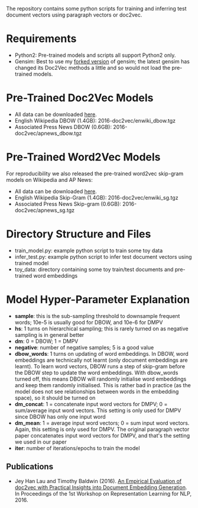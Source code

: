 The repository contains some python scripts for training and inferring test document vectors using paragraph vectors or doc2vec.

Requirements
============
* Python2: Pre-trained models and scripts all support Python2 only.
* Gensim: Best to use my [forked version](https://github.com/jhlau/gensim) of gensim; the latest gensim has changed its Doc2Vec methods a little and so would not load the pre-trained models.

Pre-Trained Doc2Vec Models
==========================
* All data can be downloaded [here](https://mediaflux.researchsoftware.unimelb.edu.au:443/mflux/share.mfjp?_token=zBcveHmBVFZESuh9lWTF112828722&browser=true&filename=2016-doc2vec.zip).
* English Wikipedia DBOW (1.4GB): 2016-doc2vec/enwiki_dbow.tgz
* Associated Press News DBOW (0.6GB): 2016-doc2vec/apnews_dbow.tgz

Pre-Trained Word2Vec Models
===========================
For reproducibility we also released the pre-trained word2vec skip-gram models on Wikipedia and AP News:
* All data can be downloaded [here](https://mediaflux.researchsoftware.unimelb.edu.au:443/mflux/share.mfjp?_token=zBcveHmBVFZESuh9lWTF112828722&browser=true&filename=2016-doc2vec.zip).
* English Wikipedia Skip-Gram (1.4GB): 2016-doc2vec/enwiki_sg.tgz
* Associated Press News Skip-gram (0.6GB): 2016-doc2vec/apnews_sg.tgz

Directory Structure and Files
=============================
* train_model.py: example python script to train some toy data
* infer_test.py: example python script to infer test document vectors using trained model
* toy_data: directory containing some toy train/test documents and pre-trained word embeddings

Model Hyper-Parameter Explanation
=================================
* __sample__: this is the sub-sampling threshold to downsample frequent words; 10e-5 is usually good for DBOW, and 10e-6 for DMPV
* __hs__: 1 turns on hierarchical sampling; this is rarely turned on as negative sampling is in general better
* __dm__: 0 = DBOW; 1 = DMPV
* __negative__: number of negative samples; 5 is a good value
* __dbow_words__: 1 turns on updating of word embeddings. In DBOW, word embeddings are technically not learnt (only document embeddings are learnt). To learn word vectors, DBOW runs a step of skip-gram before the DBOW step to update the word embeddings. With dbow_words turned off, this means DBOW will randomly initialise word embeddings and keep them randomly initialised. This is rather bad in practice (as the model does not see relationships between words in the embedding space), so it should be turned on
* __dm_concat__: 1 = concatenate input word vectors for DMPV; 0 = sum/average input word vectors. This setting is only used for DMPV since DBOW has only one input word
* __dm_mean__: 1 = average input word vectors; 0 = sum input word vectors. Again, this setting is only used for DMPV. The original paragraph vector paper concatenates input word vectors for DMPV, and that's the setting we used in our paper
* __iter__: number of iterations/epochs to train the model

Publications
------------
* Jey Han Lau and Timothy Baldwin (2016). [An Empirical Evaluation of doc2vec with Practical Insights into Document Embedding Generation](https://arxiv.org/abs/1607.05368). In Proceedings of the 1st Workshop on Representation Learning for NLP, 2016.
